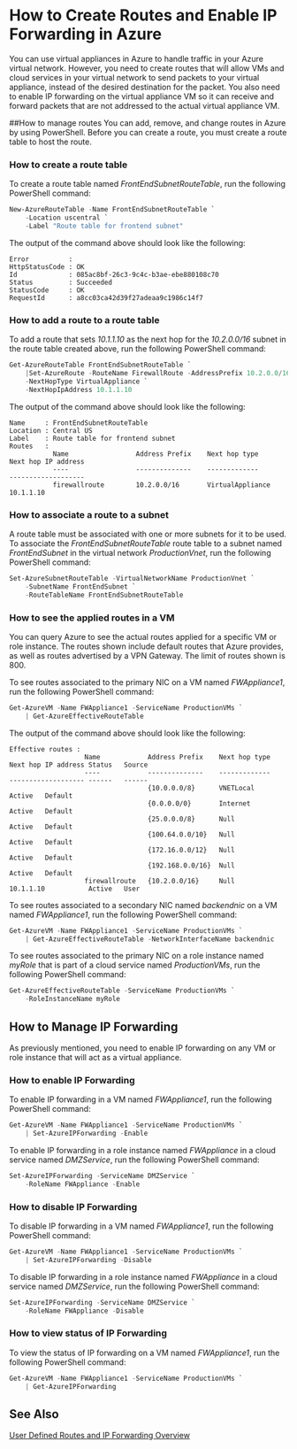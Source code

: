 <properties 
   pageTitle="How to Create Routes and Enable IP Forwarding in Azure"
   description="Learn how to manage UDRs and IP forwarding"
   services="virtual-network"
   documentationCenter="na"
   authors="telmosampaio"
   manager="adinah"
   editor="tysonn" />
<tags 
   ms.service="virtual-network"
   ms.devlang="na"
   ms.topic="article"
   ms.tgt_pltfrm="na"
   ms.workload="infrastructure-services"
   ms.date="04/22/2015"
   ms.author="telmos" />

# How to Create Routes and Enable IP Forwarding in Azure
You can use virtual appliances in Azure to handle traffic in your Azure virtual network. However, you need to create routes that will allow VMs and cloud services in your virtual network to send packets to your virtual appliance, instead of the desired destination for the packet. You also need to enable IP forwarding on the virtual appliance VM so it can receive and forward packets that are not addressed to the actual virtual appliance VM. 

##How to manage routes
You can add, remove, and change routes in Azure by using PowerShell. Before you can create a route, you must create a route table to host the route.

### How to create a route table
To create a route table named *FrontEndSubnetRouteTable*, run the following PowerShell command:

```powershell
New-AzureRouteTable -Name FrontEndSubnetRouteTable `
	-Location uscentral `
	-Label "Route table for frontend subnet"
```

The output of the command above should look like the following:

	Error          :
	HttpStatusCode : OK
	Id             : 085ac8bf-26c3-9c4c-b3ae-ebe880108c70
	Status         : Succeeded
	StatusCode     : OK
	RequestId      : a8cc03ca42d39f27adeaa9c1986c14f7

### How to add a route to a route table
To add a route that sets *10.1.1.10* as the next hop for the *10.2.0.0/16* subnet in the route table created above, run the following PowerShell command:

```powershell
Get-AzureRouteTable FrontEndSubnetRouteTable `
	|Set-AzureRoute -RouteName FirewallRoute -AddressPrefix 10.2.0.0/16 `
	-NextHopType VirtualAppliance `
	-NextHopIpAddress 10.1.1.10
```

The output of the command above should look like the following:

	Name     : FrontEndSubnetRouteTable
	Location : Central US
	Label    : Route table for frontend subnet
	Routes   : 
	           Name                 Address Prefix    Next hop type        Next hop IP address
	           ----                 --------------    -------------        -------------------
	           firewallroute        10.2.0.0/16       VirtualAppliance     10.1.1.10    

### How to associate a route to a subnet
A route table must be associated with one or more subnets for it to be used. To associate the *FrontEndSubnetRouteTable* route table to a subnet named *FrontEndSubnet* in the virtual network *ProductionVnet*, run the following PowerShell command:

```powershell
Set-AzureSubnetRouteTable -VirtualNetworkName ProductionVnet `
	-SubnetName FrontEndSubnet `
	-RouteTableName FrontEndSubnetRouteTable
```

### How to see the applied routes in a VM
You can query Azure to see the actual routes applied for a specific VM or role instance. The routes shown include default routes that Azure provides, as well as routes advertised by a VPN Gateway. The limit of routes shown is 800.

To see routes associated to the primary NIC on a VM named *FWAppliance1*, run the following PowerShell command:

```powershell
Get-AzureVM -Name FWAppliance1 -ServiceName ProductionVMs `
	| Get-AzureEffectiveRouteTable
```

The output of the command above should look like the following:

	Effective routes : 
	                   Name            Address Prefix    Next hop type    Next hop IP address Status   Source     
	                   ----            --------------    -------------    ------------------- ------   ------     
	                                   {10.0.0.0/8}      VNETLocal                            Active   Default    
	                                   {0.0.0.0/0}       Internet                             Active   Default    
	                                   {25.0.0.0/8}      Null                                 Active   Default    
	                                   {100.64.0.0/10}   Null                                 Active   Default    
	                                   {172.16.0.0/12}   Null                                 Active   Default    
	                                   {192.168.0.0/16}  Null                                 Active   Default    
	                   firewallroute   {10.2.0.0/16}     Null             10.1.1.10           Active   User      

To see routes associated to a secondary NIC named *backendnic* on a VM named *FWAppliance1*, run the following PowerShell command:

```powershell
Get-AzureVM -Name FWAppliance1 -ServiceName ProductionVMs `
	| Get-AzureEffectiveRouteTable -NetworkInterfaceName backendnic
```

To see routes associated to the primary NIC on a role instance named *myRole* that is part of a cloud service named *ProductionVMs*, run the following PowerShell command:

```powershell
Get-AzureEffectiveRouteTable -ServiceName ProductionVMs `
	-RoleInstanceName myRole
```

## How to Manage IP Forwarding
As previously mentioned, you need to enable IP forwarding on any VM or role instance that will act as a virtual appliance. 

### How to enable IP Forwarding
To enable IP forwarding in a VM named *FWAppliance1*, run the following PowerShell command:

```powershell
Get-AzureVM -Name FWAppliance1 -ServiceName ProductionVMs `
	| Set-AzureIPForwarding -Enable
```

To enable IP forwarding in a role instance named *FWAppliance* in a cloud service named *DMZService*, run the following PowerShell command:

```powershell
Set-AzureIPForwarding -ServiceName DMZService `
	-RoleName FWAppliance -Enable
```

### How to disable IP Forwarding
To disable IP forwarding in a VM named *FWAppliance1*, run the following PowerShell command:

```powershell
Get-AzureVM -Name FWAppliance1 -ServiceName ProductionVMs `
	| Set-AzureIPForwarding -Disable
```

To disable IP forwarding in a role instance named *FWAppliance* in a cloud service named *DMZService*, run the following PowerShell command:

```powershell
Set-AzureIPForwarding -ServiceName DMZService `
	-RoleName FWAppliance -Disable
```

### How to view status of IP Forwarding
To view the status of IP forwarding on a VM named *FWAppliance1*, run the following PowerShell command:

```powershell
Get-AzureVM -Name FWAppliance1 -ServiceName ProductionVMs `
	| Get-AzureIPForwarding
```

## See Also

[User Defined Routes and IP Forwarding Overview](../virtual-networks-udr-overview) 